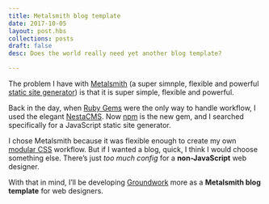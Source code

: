 ```yaml
---
title: Metalsmith blog template
date: 2017-10-05
layout: post.hbs
collections: posts
draft: false
desc: Does the world really need yet another blog template?

---
```


The problem I have with [Metalsmith](http://www.metalsmith.io) (a super simnple, flexible and powerful [static site generator](https://www.staticgen.com/metalsmith)) is that it is super simple, flexible and powerful. 

Back in the day, when [Ruby Gems](https://rubygems.org) were the only way to handle workflow, I used the elegant [NestaCMS](http://nestacms.com). Now [npm](https://www.npmjs.com) is the new gem, and I searched specifically for a JavaScript static site generator. 

I chose Metalsmith because it was flexible enough to create my own [modular CSS](https://www.groundwork.rocks/principles/) workflow. But if I wanted a blog, quick, I think I would choose something else. There’s just _too much config_ for a **non-JavaScript** web designer.

With that in mind, I’ll be developing [Groundwork](https://www.groundwork.rocks) more as a **Metalsmith blog template** for web designers.